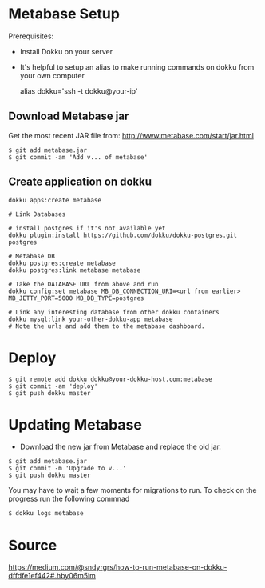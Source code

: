 # Metabase Setup


Prerequisites:
- Install Dokku on your server
- It's helpful to setup an alias to make running commands on dokku from your own computer

	alias dokku='ssh -t dokku@your-ip'


## Download Metabase jar

Get the most recent JAR file from: http://www.metabase.com/start/jar.html

	$ git add metabase.jar
	$ git commit -am 'Add v... of metabase'

## Create application on dokku
```
dokku apps:create metabase

# Link Databases

# install postgres if it's not available yet
dokku plugin:install https://github.com/dokku/dokku-postgres.git postgres

# Metabase DB
dokku postgres:create metabase
dokku postgres:link metabase metabase

# Take the DATABASE URL from above and run
dokku config:set metabase MB_DB_CONNECTION_URI=<url from earlier> MB_JETTY_PORT=5000 MB_DB_TYPE=postgres

# Link any interesting database from other dokku containers
dokku mysql:link your-other-dokku-app metabase
# Note the urls and add them to the metabase dashboard.
```

# Deploy
```
$ git remote add dokku dokku@your-dokku-host.com:metabase
$ git commit -am 'deploy'
$ git push dokku master
```

# Updating Metabase

- Download the new jar from Metabase and replace the old jar.

```
$ git add metabase.jar
$ git commit -m 'Upgrade to v...'
$ git push dokku master
```

You may have to wait a few moments for migrations to run. To check on the progress run the following commnad

	$ dokku logs metabase

# Source
https://medium.com/@sndyrgrs/how-to-run-metabase-on-dokku-dffdfe1ef442#.hby06m5lm
